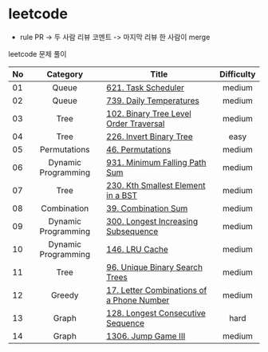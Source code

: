 # leetcode

* rule
PR -> 두 사람 리뷰 코멘트 -> 마지막 리뷰 한 사람이 merge

leetcode 문제 풀이

|  <center>No</center> |  <center>Category</center> | <center>Title</center> |  <center>Difficulty</center> | 
|:--------|:--------:|:--------|:--------:|
|01|Queue|[621. Task Scheduler](https://leetcode.com/problems/task-scheduler/) |medium|
|02|Queue|[739. Daily Temperatures](https://leetcode.com/problems/daily-temperatures/)|medium|
|03|Tree|[102. Binary Tree Level Order Traversal](https://leetcode.com/problems/binary-tree-level-order-traversal/)|medium|
|04|Tree|[226. Invert Binary Tree](https://leetcode.com/problems/invert-binary-tree/)|easy|
|05|Permutations|[46. Permutations](https://leetcode.com/problems/permutations/)|medium|
|06|Dynamic Programming|[931. Minimum Falling Path Sum](https://leetcode.com/problems/minimum-falling-path-sum/)|medium|
|07|Tree|[230. Kth Smallest Element in a BST](https://leetcode.com/problems/kth-smallest-element-in-a-bst/)|medium|
|08|Combination|[39. Combination Sum](https://leetcode.com/problems/combination-sum/)|medium|
|09|Dynamic Programming|[300. Longest Increasing Subsequence](https://leetcode.com/problems/longest-increasing-subsequence/)|medium|
|10|Dynamic Programming|[146. LRU Cache](https://leetcode.com/problems/lru-cache/)|medium|
|11|Tree|[96. Unique Binary Search Trees](https://leetcode.com/problems/unique-binary-search-trees/)|medium|
|12|Greedy|[17. Letter Combinations of a Phone Number](https://leetcode.com/problems/letter-combinations-of-a-phone-number/)|medium|
|13|Graph|[128. Longest Consecutive Sequence](https://leetcode.com/problems/longest-consecutive-sequence/)|hard|
|14|Graph|[1306. Jump Game III](https://leetcode.com/problems/jump-game-iii/)|medium|
